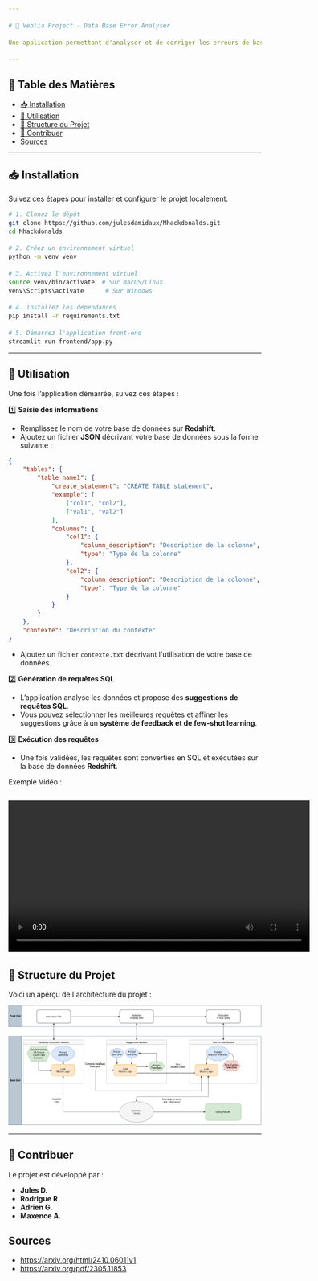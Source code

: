 ```yaml
---

# 🚀 Veolia Project - Data Base Error Analyser  

Une application permettant d'analyser et de corriger les erreurs de bases de données en exploitant un modèle de langage (LLM).  

---
```


## 📌 Table des Matières  

- [📥 Installation](#installation)  
- [🚀 Utilisation](#utilisation)  
- [📂 Structure du Projet](#structure-du-projet)  
- [🤝 Contribuer](#contribuer)
- [Sources](#sources)  

---

## 📥 Installation  

Suivez ces étapes pour installer et configurer le projet localement.  

```bash
# 1. Clonez le dépôt
git clone https://github.com/julesdamidaux/Mhackdonalds.git
cd Mhackdonalds

# 2. Créez un environnement virtuel
python -m venv venv

# 3. Activez l'environnement virtuel
source venv/bin/activate  # Sur macOS/Linux
venv\Scripts\activate      # Sur Windows

# 4. Installez les dépendances
pip install -r requirements.txt

# 5. Démarrez l'application front-end
streamlit run frontend/app.py
```

---

## 🚀 Utilisation  

Une fois l’application démarrée, suivez ces étapes :  

1️⃣ **Saisie des informations**  
   - Remplissez le nom de votre base de données sur **Redshift**.  
   - Ajoutez un fichier **JSON** décrivant votre base de données sous la forme suivante :  

   ```json
   {
       "tables": {
           "table_name1": {
               "create_statement": "CREATE TABLE statement",
               "example": [
                   ["col1", "col2"],
                   ["val1", "val2"]
               ],
               "columns": {
                   "col1": {
                       "column_description": "Description de la colonne",
                       "type": "Type de la colonne"
                   },
                   "col2": {
                       "column_description": "Description de la colonne",
                       "type": "Type de la colonne"
                   }
               }
           }
       },
       "contexte": "Description du contexte"
   }
   ```
   - Ajoutez un fichier `contexte.txt` décrivant l'utilisation de votre base de données.  

2️⃣ **Génération de requêtes SQL**  
   - L’application analyse les données et propose des **suggestions de requêtes SQL**.  
   - Vous pouvez sélectionner les meilleures requêtes et affiner les suggestions grâce à un **système de feedback et de few-shot learning**.  

3️⃣ **Exécution des requêtes**  
   - Une fois validées, les requêtes sont converties en SQL et exécutées sur la base de données **Redshift**.  

Exemple Vidéo :

<video src="demo_cut" controls width="600"></video>
---

## 📂 Structure du Projet  

Voici un aperçu de l'architecture du projet :  

![Diagramme du projet](hackaton_diagrammev2.drawio.png)  

---

## 🤝 Contribuer  

Le projet est développé par :  
- **Jules D.**  
- **Rodrigue R.**  
- **Adrien G.**  
- **Maxence A.**

## Sources

- https://arxiv.org/html/2410.06011v1
- https://arxiv.org/pdf/2305.11853
